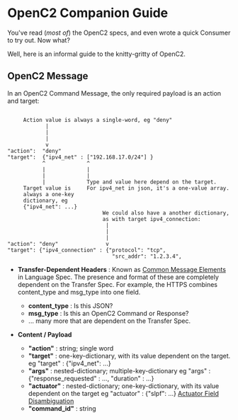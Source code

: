 # OpenC2 Companion Guide

You've read (*most of*) the OpenC2 specs, and even wrote a quick Consumer to try out. Now what?

Well, here is an informal guide to the knitty-gritty of OpenC2. 


## OpenC2 Message 

In an OpenC2 Command Message, the only required payload is an action and target:
```

     Action value is always a single-word, eg "deny"
            |
            |
            |
            v
"action":  "deny"
"target":  {"ipv4_net" : ["192.168.17.0/24"] }
           ^             ^
           |             |
           |             |
           |             Type and value here depend on the target.
     Target value is     For ipv4_net in json, it's a one-value array.
     always a one-key          
     dictionary, eg 
     {"ipv4_net": ...}
                              We could also have a another dictionary, 
                              as with target ipv4_connection:
                               |
                               |
                               |
"action": "deny"               v  
"target": {"ipv4_connection" : {"protocol": "tcp",
                                 "src_addr": "1.2.3.4",
```





* **Transfer-Dependent Headers** : Known as [Common Message Elements](https://docs.oasis-open.org/openc2/oc2ls/v1.0/cs02/oc2ls-v1.0-cs02.html#32-message) in Language Spec. The presence and format of these are completely dependent on the Transfer Spec. For example, the HTTPS combines content_type and msg_type into one field.
  * **content_type** : Is this JSON?
  * **msg_type** : Is this an OpenC2 Command or Response?
  * ... many more that are dependent on the Transfer Spec.
 
* **Content / Payload**
  * **"action"** : string; single word
  * **"target"** : one-key-dictionary, with its value dependent on the target. eg "target" : {"ipv4_net": ...}
  * **"args"** : nested-dictionary; multiple-key-dictionary eg "args" : {"response_requested" : ..., "duration" : ...}
  * **"actuator"** : nested-dictionary; one-key-dictionary, with its value dependent on the target eg "actuator" : {"slpf": ...} [Actuator Field Disambiguation](/disambiguation/actuator.md)
  * **"command_id"** : string
